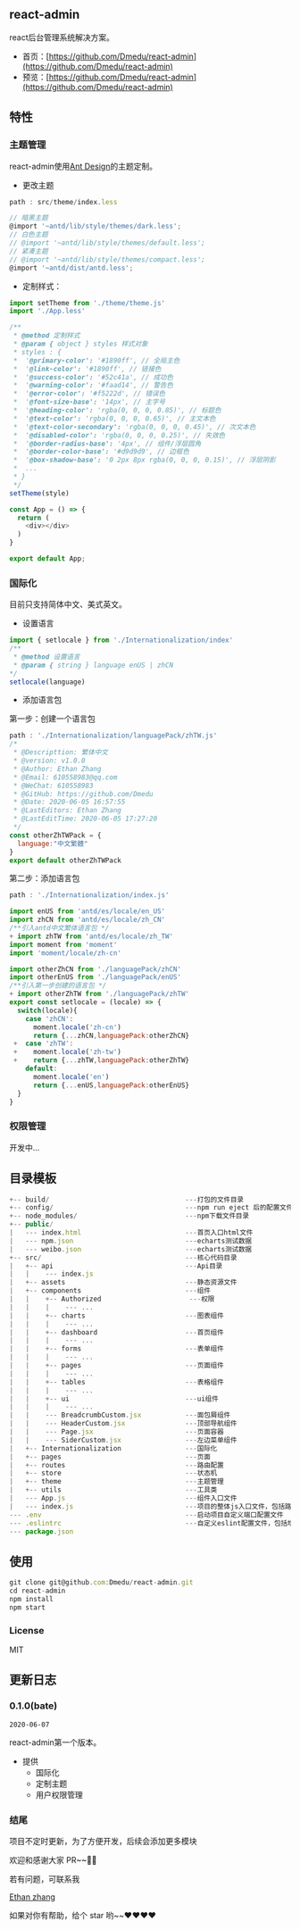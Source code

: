## react-admin
react后台管理系统解决方案。

- 首页：[https://github.com/Dmedu/react-admin](https://github.com/Dmedu/react-admin)
- 预览：[https://github.com/Dmedu/react-admin](https://github.com/Dmedu/react-admin)

## 特性

### 主题管理

react-admin使用[Ant Design](https://ant-design.gitee.io/docs/react/customize-theme-cn)的主题定制。

- 更改主题

```js
path : src/theme/index.less

// 暗黑主题
@import '~antd/lib/style/themes/dark.less';
// 白色主题
// @import '~antd/lib/style/themes/default.less';
// 紧凑主题
// @import '~antd/lib/style/themes/compact.less';
@import '~antd/dist/antd.less';

```
- 定制样式：

```js
import setTheme from './theme/theme.js'
import './App.less'

/**
 * @method 定制样式
 * @param { object } styles 样式对象
 * styles : {
 *  '@primary-color': '#1890ff', // 全局主色
 *  '@link-color': '#1890ff', // 链接色
 *  '@success-color': '#52c41a', // 成功色
 *  '@warning-color': '#faad14', // 警告色
 *  '@error-color': '#f5222d', // 错误色
 *  '@font-size-base': '14px', // 主字号
 *  '@heading-color': 'rgba(0, 0, 0, 0.85)', // 标题色
 *  '@text-color': 'rgba(0, 0, 0, 0.65)', // 主文本色
 *  '@text-color-secondary': 'rgba(0, 0, 0, 0.45)', // 次文本色
 *  '@disabled-color': 'rgba(0, 0, 0, 0.25)', // 失效色
 *  '@border-radius-base': '4px', // 组件/浮层圆角
 *  '@border-color-base': '#d9d9d9', // 边框色
 *  '@box-shadow-base': '0 2px 8px rgba(0, 0, 0, 0.15)', // 浮层阴影
 *  ...
 * }
 */
setTheme(style)

const App = () => {
  return (
    <div></div>
  )
}

export default App;
```

### 国际化

目前只支持简体中文、美式英文。

- 设置语言

```js
import { setlocale } from './Internationalization/index'
/**
 * @method 设置语言
 * @param { string } language enUS | zhCN
*/
setlocale(language)
```

- 添加语言包

第一步：创建一个语言包

```js
path : './Internationalization/languagePack/zhTW.js'
/*
 * @Descripttion: 繁体中文
 * @version: v1.0.0
 * @Author: Ethan Zhang
 * @Email: 610558983@qq.com
 * @WeChat: 610558983
 * @GitHub: https://github.com/Dmedu
 * @Date: 2020-06-05 16:57:55
 * @LastEditors: Ethan Zhang
 * @LastEditTime: 2020-06-05 17:27:20
 */ 
const otherZhTWPack = {
  language:"中文繁體"
}
export default otherZhTWPack
```

第二步：添加语言包

```js
path : './Internationalization/index.js'

import enUS from 'antd/es/locale/en_US'
import zhCN from 'antd/es/locale/zh_CN'
/**引入antd中文繁体语言包 */
+ import zhTW from 'antd/es/locale/zh_TW'
import moment from 'moment'
import 'moment/locale/zh-cn'

import otherZhCN from './languagePack/zhCN'
import otherEnUS from './languagePack/enUS'
/**引入第一步创建的语言包 */
+ import otherZhTW from './languagePack/zhTW'
export const setlocale = (locale) => {
  switch(locale){
    case 'zhCN':
      moment.locale('zh-cn')
      return {...zhCN,languagePack:otherZhCN}
 +  case 'zhTW':
 +    moment.locale('zh-tw')
 +    return {...zhTW,languagePack:otherZhTW}
    default:
      moment.locale('en')
      return {...enUS,languagePack:otherEnUS}
  }
}
```
### 权限管理

开发中...

## 目录模板

```js
+-- build/                                  ---打包的文件目录
+-- config/                                 ---npm run eject 后的配置文件目录
+-- node_modules/                           ---npm下载文件目录
+-- public/
|   --- index.html							---首页入口html文件
|   --- npm.json							---echarts测试数据
|   --- weibo.json							---echarts测试数据
+-- src/                                    ---核心代码目录
|   +-- api                                 ---Api目录
|   |    --- index.js
|   +-- assets                              ---静态资源文件
|   +-- components                          ---组件
|   |    +-- Authorized                      ---权限
|   |    |    --- ...
|   |    +-- charts                         ---图表组件
|   |    |    --- ...
|   |    +-- dashboard                      ---首页组件
|   |    |    --- ...
|   |    +-- forms                          ---表单组件
|   |    |    --- ...
|   |    +-- pages                          ---页面组件
|   |    |    --- ...
|   |    +-- tables                         ---表格组件
|   |    |    --- ...
|   |    +-- ui                             ---ui组件
|   |    |    --- ...
|   |    --- BreadcrumbCustom.jsx           ---面包屑组件
|   |    --- HeaderCustom.jsx               ---顶部导航组件
|   |    --- Page.jsx                       ---页面容器
|   |    --- SiderCustom.jsx                ---左边菜单组件
|   +-- Internationalization                ---国际化
|   +-- pages                               ---页面
|   +-- routes                              ---路由配置
|   +-- store                               ---状态机
|   +-- theme                               ---主题管理
|   +-- utils                               ---工具类
|   --- App.js                              ---组件入口文件
|   --- index.js                            ---项目的整体js入口文件，包括路由配置等
--- .env                                    ---启动项目自定义端口配置文件
--- .eslintrc                               ---自定义eslint配置文件，包括增加的react jsx语法限制
--- package.json
```

## 使用

```js
git clone git@github.com:Dmedu/react-admin.git
cd react-admin
npm install
npm start
```

### License

MIT

## 更新日志

### 0.1.0(bate)

`2020-06-07`

react-admin第一个版本。

- 提供
  - 国际化
  - 定制主题
  - 用户权限管理

### 结尾

项目不定时更新，为了方便开发，后续会添加更多模块

欢迎和感谢大家 PR~~👏👏

若有问题，可联系我

[Ethan zhang](https://dmedu.github.io/EthanZhang.me/)

如果对你有帮助，给个 star 哟~~❤️❤️❤️❤️
